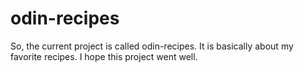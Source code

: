 # odin-recipes
So, the current project is called odin-recipes. It is basically about my favorite recipes. I hope this project went well.